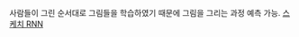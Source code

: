 사람들이 그린 순서대로 그림들을 학습하였기 때문에 그림을 그리는 과정 예측 가능.
[스케치 RNN](https://magenta.tensorflow.org/assets/sketch_rnn_demo/index.html)
